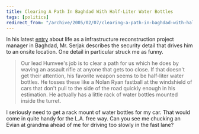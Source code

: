 ```yaml
---
title: Clearing A Path In Baghdad With Half-Liter Water Bottles
tags: [politics]
redirect_from: "/archive/2005/02/07/clearing-a-path-in-baghdad-with-half-liter-water-bottles.aspx/"
---
```


In his latest
[entry](http://serjak.blogspot.com/2005/02/nothing-happening_09.html)
about life as a infrastructure reconstruction project manager in
Baghdad, Mr. Serjak describes the security detail that drives him to an
onsite location. One detail in particular struck me as funny.

> Our lead Humvee's job is to clear a path for us which he does by
> waving an assault rifle at anyone that gets too close. If that doesn't
> get their attention, his favorite weapon seems to be half-liter water
> bottles. He tosses these like a Nolan Ryan fastball at the windshield
> of cars that don't pull to the side of the road quickly enough in his
> estimation. He actually has a little rack of water bottles mounted
> inside the turret.

I seriously need to get a rack mount of water bottles for my car. That
would come in quite handy for the L.A. free way. Can you see me chucking
an Evian at grandma ahead of me for driving too slowly in the fast lane?

